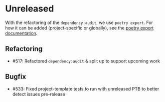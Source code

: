 # Unreleased

With the refactoring of the `dependency:audit`, we use `poetry export`. For how it can
be added (project-specific or globally), see the
[poetry export documentation](https://github.com/python-poetry/poetry-plugin-export).

## Refactoring

* #517: Refactored `dependency:audit` & split up to support upcoming work

## Bugfix

* #533: Fixed project-template tests to run with unreleased PTB to better detect issues pre-release
